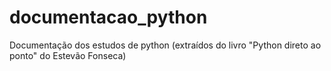 # documentacao_python
Documentação dos estudos de python (extraídos do livro "Python direto ao ponto" do Estevão Fonseca)
